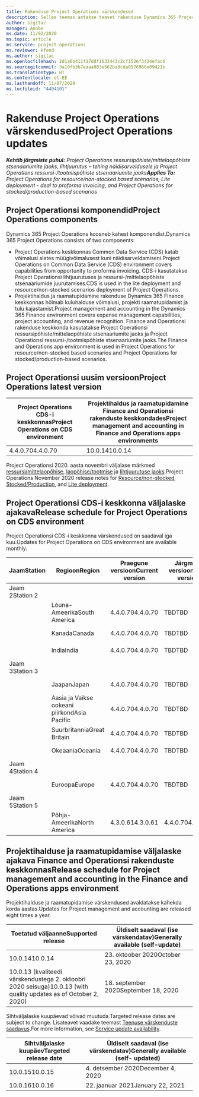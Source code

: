 ```yaml
---
title: Rakenduse Project Operations värskendused
description: Selles teemas antakse teavet rakenduse Dynamics 365 Project Operations väljastatud versioonide kohta.
author: sigitac
manager: Annbe
ms.date: 11/02/2020
ms.topic: article
ms.service: project-operations
ms.reviewer: kfend
ms.author: sigitac
ms.openlocfilehash: 2d1a6b411f17ddf1633443c2cf1526f3424efac6
ms.sourcegitcommit: 3a10fb3b7eaaa983e562ba9cda0576966e09421b
ms.translationtype: HT
ms.contentlocale: et-EE
ms.lasthandoff: 11/07/2020
ms.locfileid: "4404101"
---
```

# <a name="project-operations-updates"></a><span data-ttu-id="3d288-103">Rakenduse Project Operations värskendused</span><span class="sxs-lookup"><span data-stu-id="3d288-103">Project Operations updates</span></span>

<span data-ttu-id="3d288-104">_**Kehtib järgmiste puhul:** Project Operations ressursipõhiste/mittelaopõhiste stsenaariumite jaoks, lihtjuurutus – tehing näidisarveldusele ja Project Operations ressursi-/tootmispõhiste stsenaariumite jaoks_</span><span class="sxs-lookup"><span data-stu-id="3d288-104">_**Applies To:** Project Operations for resource/non-stocked based scenarios, Lite deployment - deal to proforma invoicing, and Project Operations for stocked/production-based scenarios_</span></span>

## <a name="project-operations-components"></a><span data-ttu-id="3d288-105">Project Operationsi komponendid</span><span class="sxs-lookup"><span data-stu-id="3d288-105">Project Operations components</span></span>

<span data-ttu-id="3d288-106">Dynamics 365 Project Operations koosneb kahest komponendist.</span><span class="sxs-lookup"><span data-stu-id="3d288-106">Dynamics 365 Project Operations consists of two components:</span></span>

- <span data-ttu-id="3d288-107">Project Operations keskkonnas Common Data Service (CDS) katab võimalusi alates müügivõimalusest kuni näidisarveldamiseni.</span><span class="sxs-lookup"><span data-stu-id="3d288-107">Project Operations on Common Data Service (CDS) environment covers capabilities from opportunity to proforma invoicing.</span></span> <span data-ttu-id="3d288-108">CDS-i kasutatakse Project Operationsi lihtjuurutuses ja ressursi-/mittelaopõhiste stsenaariumide juurutamises.</span><span class="sxs-lookup"><span data-stu-id="3d288-108">CDS is used in the lite deployment and resource/non-stocked scenarios deployment of Project Operations.</span></span>
- <span data-ttu-id="3d288-109">Projektihaldus ja raamatupidamine rakenduse Dynamics 365 Finance keskkonnas hõlmab kuluhalduse võimalusi, projekti raamatupidamist ja tulu kajastamist.</span><span class="sxs-lookup"><span data-stu-id="3d288-109">Project management and accounting in the Dynamics 365 Finance environment covers expense management capabilities, project accounting, and revenue recognition.</span></span> <span data-ttu-id="3d288-110">Finance and Operationsi rakenduse keskkonda kasutatakse Project Operationsi ressursipõhiste/mittelaopõhiste stsenaariumite jaoks ja Project Operationsi ressursi-/tootmispõhiste stsenaariumite jaoks.</span><span class="sxs-lookup"><span data-stu-id="3d288-110">The Finance and Operations app environment is used in Project Operations for resource/non-stocked based scenarios and Project Operations for stocked/production-based scenarios.</span></span>

## <a name="project-operations-latest-version"></a><span data-ttu-id="3d288-111">Project Operationsi uusim versioon</span><span class="sxs-lookup"><span data-stu-id="3d288-111">Project Operations latest version</span></span>

| <span data-ttu-id="3d288-112">Project Operations CDS-i keskkonnas</span><span class="sxs-lookup"><span data-stu-id="3d288-112">Project Operations on CDS environment</span></span> | <span data-ttu-id="3d288-113">Projektihaldus ja raamatupidamine Finance and Operationsi rakenduste keskkondades</span><span class="sxs-lookup"><span data-stu-id="3d288-113">Project management and accounting in Finance and Operations apps environments</span></span> |
| --- | --- |
| <span data-ttu-id="3d288-114">4.4.0.70</span><span class="sxs-lookup"><span data-stu-id="3d288-114">4.4.0.70</span></span> | <span data-ttu-id="3d288-115">10.0.14</span><span class="sxs-lookup"><span data-stu-id="3d288-115">10.0.14</span></span> |

<span data-ttu-id="3d288-116">Project Operationsi 2020. aasta novembri väljalase märkmed [ressursi/mittelaopõhise](whats-new-nov-2020-resource-based.md), [laopõhise/tootmise](../prod-pma/whats-new/whats-new-nov-2020-production-based.md) ja [lihtjuurutuse jaoks](../pro/whats-new/whats-new-nov-2020-lite.md).</span><span class="sxs-lookup"><span data-stu-id="3d288-116">Project Operations November 2020 release notes for [Resource/non-stocked](whats-new-nov-2020-resource-based.md), [Stocked/Production](../prod-pma/whats-new/whats-new-nov-2020-production-based.md), and [Lite deployment](../pro/whats-new/whats-new-nov-2020-lite.md).</span></span>

## <a name="release-schedule-for-project-operations-on-cds-environment"></a><span data-ttu-id="3d288-117">Project Operationsi CDS-i keskkonna väljalaske ajakava</span><span class="sxs-lookup"><span data-stu-id="3d288-117">Release schedule for Project Operations on CDS environment</span></span>

<span data-ttu-id="3d288-118">Project Operationsi CDS-i keskkonna värskendused on saadaval iga kuu.</span><span class="sxs-lookup"><span data-stu-id="3d288-118">Updates for Project Operations on CDS environment are available monthly.</span></span> 

| <span data-ttu-id="3d288-119">Jaam</span><span class="sxs-lookup"><span data-stu-id="3d288-119">Station</span></span>   | <span data-ttu-id="3d288-120">Regioon</span><span class="sxs-lookup"><span data-stu-id="3d288-120">Region</span></span>        | <span data-ttu-id="3d288-121">Praegune versioon</span><span class="sxs-lookup"><span data-stu-id="3d288-121">Current version</span></span> | <span data-ttu-id="3d288-122">Järgmine versioon</span><span class="sxs-lookup"><span data-stu-id="3d288-122">Next version</span></span> | <span data-ttu-id="3d288-123">Üldiselt saadaval</span><span class="sxs-lookup"><span data-stu-id="3d288-123">Generally available</span></span> |
|-----------|---------------|-----------------|--------------|---------------------|
| <span data-ttu-id="3d288-124">Jaam 2</span><span class="sxs-lookup"><span data-stu-id="3d288-124">Station 2</span></span> |   &nbsp;      |    &nbsp;       | &nbsp;       |      &nbsp;         |
|   &nbsp;  | <span data-ttu-id="3d288-125">Lõuna-Ameerika</span><span class="sxs-lookup"><span data-stu-id="3d288-125">South America</span></span> |  <span data-ttu-id="3d288-126">4.4.0.70</span><span class="sxs-lookup"><span data-stu-id="3d288-126">4.4.0.70</span></span>       | <span data-ttu-id="3d288-127">TBD</span><span class="sxs-lookup"><span data-stu-id="3d288-127">TBD</span></span>     | <span data-ttu-id="3d288-128">20. nov 2020</span><span class="sxs-lookup"><span data-stu-id="3d288-128">20-Nov-20</span></span>           |
|    &nbsp; | <span data-ttu-id="3d288-129">Kanada</span><span class="sxs-lookup"><span data-stu-id="3d288-129">Canada</span></span>        |  <span data-ttu-id="3d288-130">4.4.0.70</span><span class="sxs-lookup"><span data-stu-id="3d288-130">4.4.0.70</span></span>       | <span data-ttu-id="3d288-131">TBD</span><span class="sxs-lookup"><span data-stu-id="3d288-131">TBD</span></span>     | <span data-ttu-id="3d288-132">20. nov 2020</span><span class="sxs-lookup"><span data-stu-id="3d288-132">20-Nov-20</span></span>           |
|   &nbsp;  | <span data-ttu-id="3d288-133">India</span><span class="sxs-lookup"><span data-stu-id="3d288-133">India</span></span>         |  <span data-ttu-id="3d288-134">4.4.0.70</span><span class="sxs-lookup"><span data-stu-id="3d288-134">4.4.0.70</span></span>       | <span data-ttu-id="3d288-135">TBD</span><span class="sxs-lookup"><span data-stu-id="3d288-135">TBD</span></span>     | <span data-ttu-id="3d288-136">20. nov 2020</span><span class="sxs-lookup"><span data-stu-id="3d288-136">20-Nov-20</span></span>           |
| <span data-ttu-id="3d288-137">Jaam 3</span><span class="sxs-lookup"><span data-stu-id="3d288-137">Station 3</span></span>  |      &nbsp;   |     &nbsp;      |     &nbsp;   |      &nbsp;         |
|   &nbsp;  | <span data-ttu-id="3d288-138">Jaapan</span><span class="sxs-lookup"><span data-stu-id="3d288-138">Japan</span></span>         |  <span data-ttu-id="3d288-139">4.4.0.70</span><span class="sxs-lookup"><span data-stu-id="3d288-139">4.4.0.70</span></span>       | <span data-ttu-id="3d288-140">TBD</span><span class="sxs-lookup"><span data-stu-id="3d288-140">TBD</span></span>     | <span data-ttu-id="3d288-141">4. dets 2020</span><span class="sxs-lookup"><span data-stu-id="3d288-141">04-Dec-20</span></span>           |
|   &nbsp;  | <span data-ttu-id="3d288-142">Aasia ja Vaikse ookeani piirkond</span><span class="sxs-lookup"><span data-stu-id="3d288-142">Asia Pacific</span></span>  |  <span data-ttu-id="3d288-143">4.4.0.70</span><span class="sxs-lookup"><span data-stu-id="3d288-143">4.4.0.70</span></span>       | <span data-ttu-id="3d288-144">TBD</span><span class="sxs-lookup"><span data-stu-id="3d288-144">TBD</span></span>     | <span data-ttu-id="3d288-145">4. dets 2020</span><span class="sxs-lookup"><span data-stu-id="3d288-145">04-Dec-20</span></span>           |
|   &nbsp;  | <span data-ttu-id="3d288-146">Suurbritannia</span><span class="sxs-lookup"><span data-stu-id="3d288-146">Great Britain</span></span> |  <span data-ttu-id="3d288-147">4.4.0.70</span><span class="sxs-lookup"><span data-stu-id="3d288-147">4.4.0.70</span></span>       | <span data-ttu-id="3d288-148">TBD</span><span class="sxs-lookup"><span data-stu-id="3d288-148">TBD</span></span>     | <span data-ttu-id="3d288-149">4. dets 2020</span><span class="sxs-lookup"><span data-stu-id="3d288-149">04-Dec-20</span></span>           |
|   &nbsp;  | <span data-ttu-id="3d288-150">Okeaania</span><span class="sxs-lookup"><span data-stu-id="3d288-150">Oceania</span></span>       |  <span data-ttu-id="3d288-151">4.4.0.70</span><span class="sxs-lookup"><span data-stu-id="3d288-151">4.4.0.70</span></span>       | <span data-ttu-id="3d288-152">TBD</span><span class="sxs-lookup"><span data-stu-id="3d288-152">TBD</span></span>     | <span data-ttu-id="3d288-153">4. dets 2020</span><span class="sxs-lookup"><span data-stu-id="3d288-153">04-Dec-20</span></span>           |
| <span data-ttu-id="3d288-154">Jaam 4</span><span class="sxs-lookup"><span data-stu-id="3d288-154">Station 4</span></span> |     &nbsp;    |     &nbsp;      |     &nbsp;   |      &nbsp;         |
|   &nbsp;  | <span data-ttu-id="3d288-155">Euroopa</span><span class="sxs-lookup"><span data-stu-id="3d288-155">Europe</span></span>        |  <span data-ttu-id="3d288-156">4.4.0.70</span><span class="sxs-lookup"><span data-stu-id="3d288-156">4.4.0.70</span></span>       | <span data-ttu-id="3d288-157">TBD</span><span class="sxs-lookup"><span data-stu-id="3d288-157">TBD</span></span>     | <span data-ttu-id="3d288-158">11. dets 2020</span><span class="sxs-lookup"><span data-stu-id="3d288-158">11-Dec-20</span></span>           |
| <span data-ttu-id="3d288-159">Jaam 5</span><span class="sxs-lookup"><span data-stu-id="3d288-159">Station 5</span></span> |     &nbsp;    |     &nbsp;      |     &nbsp;   |      &nbsp;         |
|   &nbsp;  | <span data-ttu-id="3d288-160">Põhja-Ameerika</span><span class="sxs-lookup"><span data-stu-id="3d288-160">North America</span></span> | <span data-ttu-id="3d288-161">4.3.0.61</span><span class="sxs-lookup"><span data-stu-id="3d288-161">4.3.0.61</span></span>        | <span data-ttu-id="3d288-162">4.4.0.70</span><span class="sxs-lookup"><span data-stu-id="3d288-162">4.4.0.70</span></span>     | <span data-ttu-id="3d288-163">15. nov 2020</span><span class="sxs-lookup"><span data-stu-id="3d288-163">15-Nov-20</span></span>           |

## <a name="release-schedule-for-project-management-and-accounting-in-the-finance-and-operations-apps-environment"></a><span data-ttu-id="3d288-164">Projektihalduse ja raamatupidamise väljalaske ajakava Finance and Operationsi rakenduste keskkonnas</span><span class="sxs-lookup"><span data-stu-id="3d288-164">Release schedule for Project management and accounting in the Finance and Operations apps environment</span></span>

<span data-ttu-id="3d288-165">Projektihalduse ja raamatupidamise värskendused avaldatakse kahekda korda aastas.</span><span class="sxs-lookup"><span data-stu-id="3d288-165">Updates for Project management and accounting are released eight times a year.</span></span>

| <span data-ttu-id="3d288-166">Toetatud väljaanne</span><span class="sxs-lookup"><span data-stu-id="3d288-166">Supported release</span></span> | <span data-ttu-id="3d288-167">Üldiselt saadaval (ise värskendatav)</span><span class="sxs-lookup"><span data-stu-id="3d288-167">Generally available (self-update)</span></span> |
| --- | --- |
| <span data-ttu-id="3d288-168">10.0.14</span><span class="sxs-lookup"><span data-stu-id="3d288-168">10.0.14</span></span> | <span data-ttu-id="3d288-169">23. oktoober 2020</span><span class="sxs-lookup"><span data-stu-id="3d288-169">October 23, 2020</span></span> |
| <span data-ttu-id="3d288-170">10.0.13 (kvaliteedi värskendustega 2. oktoobri 2020 seisuga)</span><span class="sxs-lookup"><span data-stu-id="3d288-170">10.0.13 (with quality updates as of October 2, 2020)</span></span> | <span data-ttu-id="3d288-171">18. september 2020</span><span class="sxs-lookup"><span data-stu-id="3d288-171">September 18, 2020</span></span> |

<span data-ttu-id="3d288-172">Sihtväljalaske kuupäevad võivad muutuda.</span><span class="sxs-lookup"><span data-stu-id="3d288-172">Targeted release dates are subject to change.</span></span> <span data-ttu-id="3d288-173">Lisateavet vaadake teemast [Teenuse värskenduste saadavus](https://docs.microsoft.com/dynamics365/fin-ops-core/fin-ops/get-started/public-preview-releases?toc=/dynamics365/finance/toc.json).</span><span class="sxs-lookup"><span data-stu-id="3d288-173">For more information, see [Service update availability](https://docs.microsoft.com/dynamics365/fin-ops-core/fin-ops/get-started/public-preview-releases?toc=/dynamics365/finance/toc.json).</span></span>

| <span data-ttu-id="3d288-174">Sihtväljalaske kuupäev</span><span class="sxs-lookup"><span data-stu-id="3d288-174">Targeted release date</span></span> | <span data-ttu-id="3d288-175">Üldiselt saadaval (ise värskendatav)</span><span class="sxs-lookup"><span data-stu-id="3d288-175">Generally available (self- updated)</span></span> |
| --- | --- |
| <span data-ttu-id="3d288-176">10.0.15</span><span class="sxs-lookup"><span data-stu-id="3d288-176">10.0.15</span></span> | <span data-ttu-id="3d288-177">4. detsember 2020</span><span class="sxs-lookup"><span data-stu-id="3d288-177">December 4, 2020</span></span> |
| <span data-ttu-id="3d288-178">10.0.16</span><span class="sxs-lookup"><span data-stu-id="3d288-178">10.0.16</span></span> | <span data-ttu-id="3d288-179">22. jaanuar 2021</span><span class="sxs-lookup"><span data-stu-id="3d288-179">January 22, 2021</span></span> |

